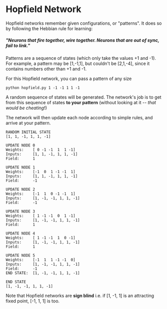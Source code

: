 # Hopfield Network

Hopfield networks remember given configurations, or "patterns". It does so by following the Hebbian rule for learning:

##### "Neurons that fire together, wire together. Neurons that are out of sync, fail to link."

Patterns are a sequence of states (which only take the values +1 and -1). For example, a pattern may be [1,-1,1], but couldn't be [2,1,-4], since it contains numbers other than +1 and -1.

For this Hopfield network, you can pass a pattern of any size

    python hopfield.py 1 -1 -1 1 1 -1

A random sequence of states will be generated. The network's job is to get from this sequence of states **to your pattern** (without looking at it -- *that would be cheating*!)

The network will then update each node according to simple rules, and arrive at your pattern.

```
RANDOM INITIAL STATE
[1, 1, -1, 1, 1, -1]

UPDATE NODE 0
Weights:	[ 0 -1 -1  1  1 -1]
Inputs:		[1, 1, -1, 1, 1, -1]
Field:		1

UPDATE NODE 1
Weights:	[-1  0  1 -1 -1  1]
Inputs:		[1, 1, -1, 1, 1, -1]
Field:		-1

UPDATE NODE 2
Weights:	[-1  1  0 -1 -1  1]
Inputs:		[1, -1, -1, 1, 1, -1]
Field:		-1

UPDATE NODE 3
Weights:	[ 1 -1 -1  0  1 -1]
Inputs:		[1, -1, -1, 1, 1, -1]
Field:		1

UPDATE NODE 4
Weights:	[ 1 -1 -1  1  0 -1]
Inputs:		[1, -1, -1, 1, 1, -1]
Field:		1

UPDATE NODE 5
Weights:	[-1  1  1 -1 -1  0]
Inputs:		[1, -1, -1, 1, 1, -1]
Field:		-1
END STATE:	[1, -1, -1, 1, 1, -1]

END STATE
[1, -1, -1, 1, 1, -1]
```



Note that Hopfield networks are **sign blind** i.e. if [1, -1, 1] is an attracting fixed point, [-1, 1, 1] is too.

